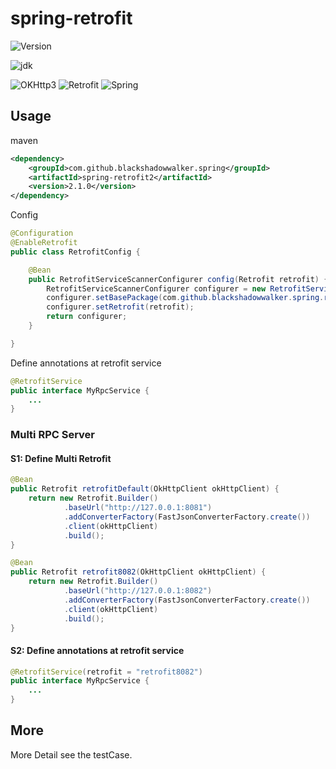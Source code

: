 # spring-retrofit

![Version](https://img.shields.io/badge/Version-2.1.0-blue.svg)

![jdk    ](https://img.shields.io/badge/Jdk-1.7+-blue.svg)

![OKHttp3](https://img.shields.io/badge/OKHttp3-3.3.0-005555.svg)
![Retrofit](https://img.shields.io/badge/Retrofit-2.1.0-005555.svg)
![Spring ](https://img.shields.io/badge/Spring-4.2.5.RELEASE-blue.svg)

## Usage

maven
```xml
<dependency>
    <groupId>com.github.blackshadowwalker.spring</groupId>
    <artifactId>spring-retrofit2</artifactId>
    <version>2.1.0</version>
</dependency>
```

Config

```java
@Configuration
@EnableRetrofit
public class RetrofitConfig {

    @Bean
    public RetrofitServiceScannerConfigurer config(Retrofit retrofit) {
        RetrofitServiceScannerConfigurer configurer = new RetrofitServiceScannerConfigurer();
        configurer.setBasePackage(com.github.blackshadowwalker.spring.retrofit.serviceg.retrofit.service");
        configurer.setRetrofit(retrofit);
        return configurer;
    }

}
```

Define annotations at retrofit service

```java
@RetrofitService
public interface MyRpcService {
    ...
}
```

### Multi RPC Server

#### S1: Define Multi Retrofit

```java
@Bean
public Retrofit retrofitDefault(OkHttpClient okHttpClient) {
    return new Retrofit.Builder()
            .baseUrl("http://127.0.0.1:8081")
            .addConverterFactory(FastJsonConverterFactory.create())
            .client(okHttpClient)
            .build();
}

@Bean
public Retrofit retrofit8082(OkHttpClient okHttpClient) {
    return new Retrofit.Builder()
            .baseUrl("http://127.0.0.1:8082")
            .addConverterFactory(FastJsonConverterFactory.create())
            .client(okHttpClient)
            .build();
}
```

#### S2: Define annotations at retrofit service

```java
@RetrofitService(retrofit = "retrofit8082")
public interface MyRpcService {
    ...
}
```

## More

More Detail see the testCase.
